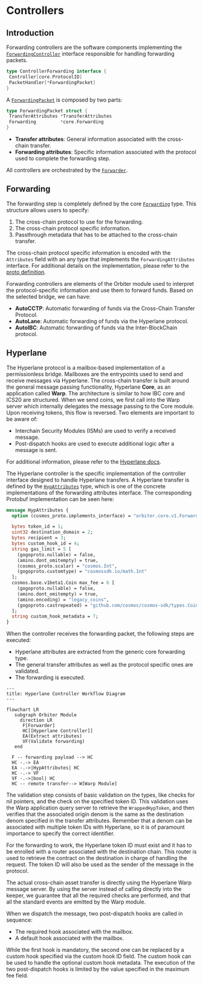 # Controllers

## Introduction

Forwarding controllers are the software components implementing the
[`ForwardingController`](https://github.com/noble-assets/orbiter/blob/main/types/controller.go#L30-L33)
interface responsible for handling forwarding packets.

```go
type ControllerForwarding interface {
 Controller[core.ProtocolID]
 PacketHandler[*ForwardingPacket]
}
```

A [`ForwardingPacket`](https://github.com/noble-assets/orbiter/blob/main/types/packet.go#L171-L174)
is composed by two parts:

```go
type ForwardingPacket struct {
 TransferAttributes *TransferAttributes
 Forwarding         *core.Forwarding
}
```

- **Transfer attributes**: General information associated with the cross-chain transfer.
- **Forwarding attributes**: Specific information associated with the protocol used to complete the
  forwarding step.

All controllers are orchestrated by the
[`Forwarder`](https://github.com/noble-assets/orbiter/blob/main/keeper/component/forwarder/forwarder.go#L42-L55).

## Forwarding

The forwarding step is completely defined by the core
[`Forwarding`](https://github.com/noble-assets/orbiter/blob/main/proto/noble/orbiter/core/v1/orbiter.proto#L35-L55)
type. This structure allows users to specify:

1. The cross-chain protocol to use for the forwarding.
2. The cross-chain protocol specific information.
3. Passthrough metadata that has to be attached to the cross-chain transfer.

The cross-chain protocol specific information is encoded with the `Attributes` field with an any
type that implements the `ForwardingAttributes` interface. For additional details on the
implementation, please refer to the
[proto definition](https://github.com/noble-assets/orbiter/blob/main/proto/noble/orbiter/core/v1/orbiter.proto#L35-L55).

Forwarding controllers are elements of the Orbiter module used to interpret the protocol-specific
information and use them to forward funds. Based on the selected bridge, we can have:

- **AutoCCTP**: Automatic forwarding of funds via the Cross-Chain Transfer Protocol.
- **AutoLane**: Automatic forwarding of funds via the Hyperlane protocol.
- **AutoIBC**: Automatic forwarding of funds via the Inter-BlockChain protocol.

## Hyperlane

The Hyperlane protocol is a mailbox-based implementation of a permissionless bridge. Mailboxes are
the entrypoints used to send and receive messages via Hyperlane. The cross-chain transfer is built
around the general message passing functionality, Hyperlane **Core**, as an application called
**Warp**. The architecture is similar to how IBC core and ICS20 are structured. When we send coins,
we first call into the Warp server which internally delegates the message passing to the Core module.
Upon receiving tokens, this flow is reversed.
Two elements are important to be aware of:

- Interchain Security Modules (ISMs) are used to verify a received message.
- Post-dispatch hooks are used to execute additional logic after a message is sent.

For additional information, please refer to the [Hyperlane docs](https://docs.hyperlane.xyz/).

The Hyperlane controller is the specific implementation of the controller interface designed to
handle Hyperlane transfers. A Hyperlane transfer is defined by the
[`HypAttributes`](https://github.com/noble-assets/orbiter/blob/main/proto/noble/orbiter/controller/forwarding/v1/hyperlane.proto#L12-L48)
type, which is one of the concrete implementations of the forwarding attributes interface.
The corresponding Protobuf implementation can be seen here:

```protobuf
message HypAttributes {
  option (cosmos_proto.implements_interface) = "orbiter.core.v1.ForwardingAttributes";

  bytes token_id = 1;
  uint32 destination_domain = 2;
  bytes recipient = 3;
  bytes custom_hook_id = 4;
  string gas_limit = 5 [
    (gogoproto.nullable) = false,
    (amino.dont_omitempty) = true,
    (cosmos_proto.scalar) = "cosmos.Int",
    (gogoproto.customtype) = "cosmossdk.io/math.Int"
  ];
  cosmos.base.v1beta1.Coin max_fee = 6 [
    (gogoproto.nullable) = false,
    (amino.dont_omitempty) = true,
    (amino.encoding) = "legacy_coins",
    (gogoproto.castrepeated) = "github.com/cosmos/cosmos-sdk/types.Coins"
  ];
  string custom_hook_metadata = 7;
}
```

When the controller receives the forwarding packet, the following steps are executed:

- Hyperlane attributes are extracted from the generic core forwarding type.
- The general transfer attributes as well as the protocol specific ones are validated.
- The forwarding is executed.

```mermaid
---
title: Hyperlane Controller Workflow Diagram
---

flowchart LR
   subgraph Orbiter Module
     direction LR
      F[Forwarder]
      HC[[Hyperlane Controller]]
      EA(Extract attributes)
      VF(Validate forwarding)
   end

  F -- forwarding payload --> HC
  HC -.-> EA
  EA -.->|HypAttributes| HC
  HC -.-> VF
  VF -.->|bool| HC
  HC -- remote transfer--> W[Warp Module]
```

The validation step consists of basic validation on the types, like checks for nil pointers, and the
check on the specified token ID. This validation uses the Warp application query server to retrieve
the `WrappedHypToken`, and then verifies that the associated origin denom is the same as the
destination denom specified in the transfer attributes. Remember that a denom can be associated with
multiple token IDs with Hyperlane, so it is of paramount importance to specify the correct
identifier.

For the forwarding to work, the Hyperlane token ID must exist and it has to be enrolled with a
router associated with the destination chain. This router is used to retrieve the contract on the
destination in charge of handling the request. The token ID will also be used as the sender of the
message in the protocol.

The actual cross-chain asset transfer is directly using the Hyperlane Warp message server.
By using the server instead of calling directly into the keeper,
we guarantee that all the required checks are performed,
and that all the standard events are emitted by the Warp module.

When we dispatch the message, two post-dispatch hooks are called in sequence:

- The required hook associated with the mailbox.
- A default hook associated with the mailbox.

While the first hook is mandatory,
the second one can be replaced by a custom hook specified via the custom hook ID field.
The custom hook can be used to handle the optional custom hook metadata.
The execution of the two post-dispatch hooks is limited
by the value specified in the maximum fee field.
